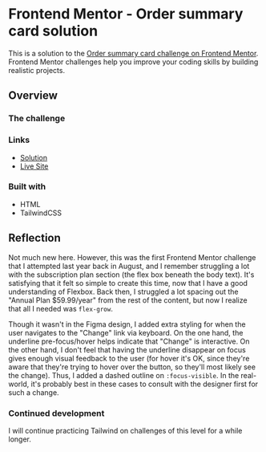 # Frontend Mentor - Order summary card solution

This is a solution to the [Order summary card challenge on Frontend Mentor](https://www.frontendmentor.io/challenges/order-summary-component-QlPmajDUj). Frontend Mentor challenges help you improve your coding skills by building realistic projects.

## Overview

### The challenge

### Links

- [Solution](https://www.frontendmentor.io/solutions/learning-tailwind-5-ryT8OXJ8c)
- [Live Site](https://lyons-frontend-mentor.github.io/order-summary-component/)

### Built with

- HTML
- TailwindCSS

## Reflection

Not much new here. However, this was the first Frontend Mentor challenge that I attempted last year back in August, and I remember struggling a lot with the subscription plan section (the flex box beneath the body text). It's satisfying that it felt so simple to create this time, now that I have a good understanding of Flexbox. Back then, I struggled a lot spacing out the "Annual Plan $59.99/year" from the rest of the content, but now I realize that all I needed was `flex-grow`.

Though it wasn't in the Figma design, I added extra styling for when the user navigates to the "Change" link via keyboard. On the one hand, the underline pre-focus/hover helps indicate that "Change" is interactive. On the other hand, I don't feel that having the underline disappear on focus gives enough visual feedback to the user (for hover it's OK, since they're aware that they're trying to hover over the button, so they'll most likely see the change). Thus, I added a dashed outline on `:focus-visible`. In the real-world, it's probably best in these cases to consult with the designer first for such a change.

### Continued development

I will continue practicing Tailwind on challenges of this level for a while longer.
